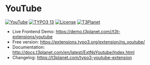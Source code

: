 # YouTube

  [![YouTube](https://img.shields.io/badge/stable-v13.0.1-green?style=flat-square)](https://github.com/nitsan-technologies/ns_youtube/tree/13.0.1) [![TYPO3 13](https://img.shields.io/badge/TYPO3-13-orange.svg?style=flat-square)](https://get.typo3.org/version/13) [![License](https://img.shields.io/badge/license-GPL--3.0-orange?style=flat-square)](https://www.gnu.org/licenses/gpl-3.0.en.html) [![T3Planet](https://img.shields.io/badge/T3Planet-YouTube-50b99a?style=flat-square)](https://t3-extension.t3planet.com/pro/typo3-youtube)

- Live Frontend Demo: https://demo.t3planet.com//t3t-extensions/youtube
- Free version: https://extensions.typo3.org/extension/ns_youtube/
- Documentation: http://docs.t3planet.com/en/latest/ExtNsYoutube/Index.html
- Changelog: https://t3planet.com/typo3-youtube-extension
